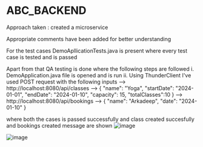 # ABC_BACKEND

Approach taken : created a microservice 

Appropriate comments have been added for better understanding

For the test cases DemoApllicationTests.java is present where every test case is tested and is passed

Apart from that QA testing is done where the following steps are followed
i. DemoApplication.java file is opened and is run
ii. Using ThunderClient I've used POST request with the following inputs
    --> http://localhost:8080/api/classes
    --> {
      "name": "Yoga",
      "startDate": "2024-01-01",
      "endDate": "2024-01-10",
      "capacity": 15,
      "totalClasses":10
    }
  --> http://localhost:8080/api/bookings
  --> {
    "name": "Arkadeep",
    "date": "2024-01-10"
  }

where both the cases is passed successfully and class created succesfully and bookings created message are shown
![image](https://github.com/user-attachments/assets/5cdaabbe-ea4c-4237-9e9c-6d992da6da48)

![image](https://github.com/user-attachments/assets/9eddd376-d6cf-4ab9-a9af-878d15179fa9)

